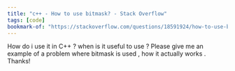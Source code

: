 ```yaml
---
title: "c++ - How to use bitmask? - Stack Overflow"
tags: [code]
bookmark-of: "https://stackoverflow.com/questions/18591924/how-to-use-bitmask"
---
```

How do i use it in C++ ? when is it useful to use ? Please give me an example of a problem where bitmask is used , how it actually works . Thanks!
